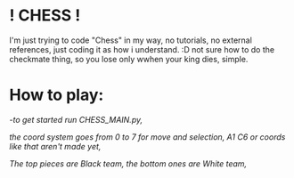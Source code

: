# ! CHESS !
I'm just trying to code "Chess" in my way, no tutorials, no external references, just coding it as how i understand. :D
not sure how to do the checkmate thing, so you lose only wwhen your king dies, simple.

# How to play:
*-to get started run CHESS_MAIN.py,*

*the coord system goes from 0 to 7 for move and selection, A1 C6 or coords like that aren't made yet,*

*The top pieces are Black team, the bottom ones are White team,*

